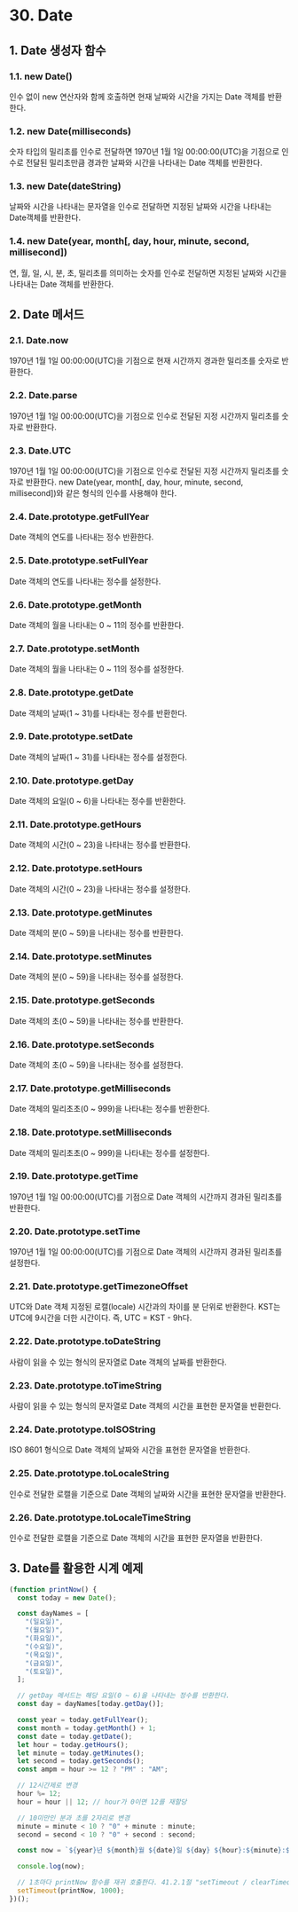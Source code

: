 # 30. Date

## 1. Date 생성자 함수

### 1.1. new Date()

인수 없이 new 연산자와 함께 호출하면 현재 날짜와 시간을 가지는 Date 객체를 반환한다.

### 1.2. new Date(milliseconds)

숫자 타입의 밀리초를 인수로 전달하면 1970년 1월 1일 00:00:00(UTC)을 기점으로 인수로 전달된 밀리초만큼 경과한 날짜와 시간을 나타내는 Date 객체를 반환한다.

### 1.3. new Date(dateString)

날짜와 시간을 나타내는 문자열을 인수로 전달하면 지정된 날짜와 시간을 나타내는 Date객체를 반환한다.

### 1.4. new Date(year, month[, day, hour, minute, second, millisecond])

연, 월, 일, 시, 분, 초, 밀리초를 의미하는 숫자를 인수로 전달하면 지정된 날짜와 시간을 나타내는 Date 객체를 반환한다.

## 2. Date 메서드

### 2.1. Date.now

1970년 1월 1일 00:00:00(UTC)을 기점으로 현재 시간까지 경과한 밀리초를 숫자로 반환한다.

### 2.2. Date.parse

1970년 1월 1일 00:00:00(UTC)을 기점으로 인수로 전달된 지정 시간까지 밀리초를 숫자로 반환한다.

### 2.3. Date.UTC

1970년 1월 1일 00:00:00(UTC)을 기점으로 인수로 전달된 지정 시간까지 밀리초를 숫자로 반환한다.
new Date(year, month[, day, hour, minute, second, millisecond])와 같은 형식의 인수를 사용해야 한다.

### 2.4. Date.prototype.getFullYear

Date 객체의 연도를 나타내는 정수 반환한다.

### 2.5. Date.prototype.setFullYear

Date 객체의 연도를 나타내는 정수를 설정한다.

### 2.6. Date.prototype.getMonth

Date 객체의 월을 나타내는 0 ~ 11의 정수를 반환한다.

### 2.7. Date.prototype.setMonth

Date 객체의 월을 나타내는 0 ~ 11의 정수를 설정한다.

### 2.8. Date.prototype.getDate

Date 객체의 날짜(1 ~ 31)를 나타내는 정수를 반환한다.

### 2.9. Date.prototype.setDate

Date 객체의 날짜(1 ~ 31)를 나타내는 정수를 설정한다.

### 2.10. Date.prototype.getDay

Date 객체의 요일(0 ~ 6)을 나타내는 정수를 반환한다.

### 2.11. Date.prototype.getHours

Date 객체의 시간(0 ~ 23)을 나타내는 정수를 반환한다.

### 2.12. Date.prototype.setHours

Date 객체의 시간(0 ~ 23)을 나타내는 정수를 설정한다.

### 2.13. Date.prototype.getMinutes

Date 객체의 분(0 ~ 59)을 나타내는 정수를 반환한다.

### 2.14. Date.prototype.setMinutes

Date 객체의 분(0 ~ 59)을 나타내는 정수를 설정한다.

### 2.15. Date.prototype.getSeconds

Date 객체의 초(0 ~ 59)을 나타내는 정수를 반환한다.

### 2.16. Date.prototype.setSeconds

Date 객체의 초(0 ~ 59)을 나타내는 정수를 설정한다.

### 2.17. Date.prototype.getMilliseconds

Date 객체의 밀리초초(0 ~ 999)을 나타내는 정수를 반환한다.

### 2.18. Date.prototype.setMilliseconds

Date 객체의 밀리초초(0 ~ 999)을 나타내는 정수를 설정한다.

### 2.19. Date.prototype.getTime

1970년 1월 1일 00:00:00(UTC)를 기점으로 Date 객체의 시간까지 경과된 밀리초를 반환한다.

### 2.20. Date.prototype.setTime

1970년 1월 1일 00:00:00(UTC)를 기점으로 Date 객체의 시간까지 경과된 밀리초를 설정한다.

### 2.21. Date.prototype.getTimezoneOffset

UTC와 Date 객체 지정된 로캘(locale) 시간과의 차이를 분 단위로 반환한다. KST는 UTC에 9시간을 더한 시간이다. 즉, UTC = KST - 9h다.

### 2.22. Date.prototype.toDateString

사람이 읽을 수 있는 형식의 문자열로 Date 객체의 날짜를 반환한다.

### 2.23. Date.prototype.toTimeString

사람이 읽을 수 있는 형식의 문자열로 Date 객체의 시간을 표현한 문자열을 반환한다.

### 2.24. Date.prototype.toISOString

ISO 8601 형식으로 Date 객체의 날짜와 시간을 표현한 문자열을 반환한다.

### 2.25. Date.prototype.toLocaleString

인수로 전달한 로캘을 기준으로 Date 객체의 날짜와 시간을 표현한 문자열을 반환한다.

### 2.26. Date.prototype.toLocaleTimeString

인수로 전달한 로캘을 기준으로 Date 객체의 시간을 표현한 문자열을 반환한다.

## 3. Date를 활용한 시계 예제

```js
(function printNow() {
  const today = new Date();

  const dayNames = [
    "(일요일)",
    "(월요일)",
    "(화요일)",
    "(수요일)",
    "(목요일)",
    "(금요일)",
    "(토요일)",
  ];

  // getDay 메서드는 해당 요일(0 ~ 6)을 나타내는 정수를 반환한다.
  const day = dayNames[today.getDay()];

  const year = today.getFullYear();
  const month = today.getMonth() + 1;
  const date = today.getDate();
  let hour = today.getHours();
  let minute = today.getMinutes();
  let second = today.getSeconds();
  const ampm = hour >= 12 ? "PM" : "AM";

  // 12시간제로 변경
  hour %= 12;
  hour = hour || 12; // hour가 0이면 12를 재할당

  // 10미만인 분과 초를 2자리로 변경
  minute = minute < 10 ? "0" + minute : minute;
  second = second < 10 ? "0" + second : second;

  const now = `${year}년 ${month}월 ${date}일 ${day} ${hour}:${minute}:${second} ${ampm}`;

  console.log(now);

  // 1초마다 printNow 함수를 재귀 호출한다. 41.2.1절 "setTimeout / clearTimeout" 참고
  setTimeout(printNow, 1000);
})();
```
